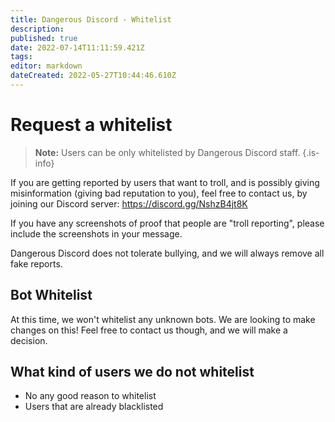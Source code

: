 ```yaml
---
title: Dangerous Discord - Whitelist
description: 
published: true
date: 2022-07-14T11:11:59.421Z
tags: 
editor: markdown
dateCreated: 2022-05-27T10:44:46.610Z
---
```


# Request a whitelist
> **Note:** Users can be only whitelisted by Dangerous Discord staff.
{.is-info}

If you are getting reported by users that want to troll, and is possibly giving misinformation (giving bad reputation to you), feel free to contact us, by joining our Discord server: https://discord.gg/NshzB4jt8K

If you have any screenshots of proof that people are "troll reporting", please include the screenshots in your message. 

Dangerous Discord does not tolerate bullying, and we will always remove all fake reports.

## Bot Whitelist
At this time, we won't whitelist any unknown bots. We are looking to make changes on this! Feel free to contact us though, and we will make a decision.

## What kind of users we do not whitelist
- No any good reason to whitelist
- Users that are already blacklisted